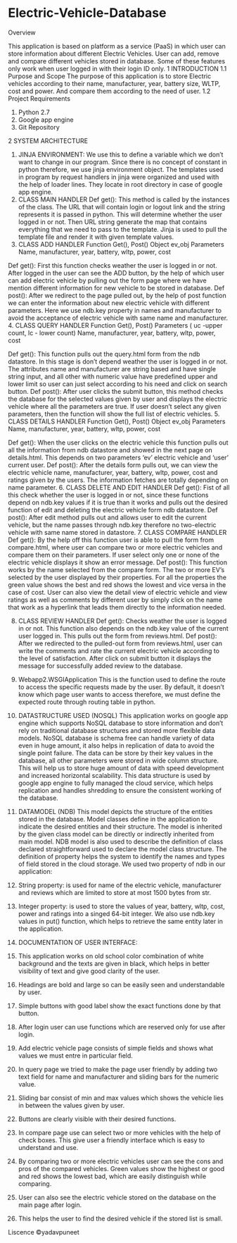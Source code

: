 # Electric-Vehicle-Database

Overview

This application is based on platform as a service (PaaS) in which user can store information about different Electric Vehicles. User can add, remove and compare different vehicles stored in database. Some of these features only work when user logged in with their login ID only. 
1	INTRODUCTION
1.1	Purpose and Scope
The purpose of this application is to store Electric vehicles according to their name, manufacturer, year, battery size, WLTP, cost and power. And compare them according to the need of user.
1.2	Project Requirements
1.	Python 2.7
2.	Google app engine
3.	Git Repository

2	SYSTEM ARCHITECTURE
1.	JINJA ENVIRONMENT:
We use this to define a variable which we don’t want to change in our program. Since there is no concept of constant in python therefore, we use jinja environment object. The templates used in program by request handlers in jinja were organized and used with the help of loader lines. They locate in root directory in case of google app engine. 
2.	CLASS MAIN HANDLER
Def get(): This method is called by the instances of the class. The URL that will contain login or logout link and the string represents it is passed in python. This will determine whether the user logged in or not.
Then URL string generate the map that contains everything that we need to pass to the template. Jinja is used to pull the template file and render it with given template values.
3.	CLASS ADD HANDLER
Function	Get(), Post()
Object	ev_obj
Parameters	Name, manufacturer, year, battery, wltp, power, cost

Def get(): First this function checks weather the user is logged in or not. After logged in the user can see the ADD button, by the help of which user can add electric vehicle by pulling out the form page where we have mention different information for new vehicle to be stored in database.
Def post(): After we redirect to the page pulled out, by the help of post function we can enter the information about new electric vehicle with different parameters. Here we use ndb.key property in names and manufacturer to avoid the acceptance of electric vehicle with same name and manufacturer.
4.	CLASS QUERY HANDLER
Function	Get(), Post()
Parameters
 ( uc -upper count,
 lc - lower count)	Name, manufacturer, year, battery, wltp, power, cost

Def get(): This function pulls out the query.html form from the ndb datastore. In this stage is don’t depend weather the user is logged in or not. The attributes name and manufacturer are string based and have single string input, and all other with numeric value have predefined upper and lower limit so user can just select according to his need and click on search button.
Def post(): After user clicks the submit button, this method checks the database for the selected values given by user and displays the electric vehicle where all the parameters are true. If user doesn’t select any given parameters, then the function will show the full list of electric vehicles.
5.	CLASS DETAILS HANDLER
Function	Get(), Post()
Object	ev_obj
Parameters	Name, manufacturer, year, battery, wltp, power, cost

Def get(): When the user clicks on the electric vehicle this function pulls out all the information from ndb datastore and showed in the next page on details.html. This depends on two parameters ‘ev’ electric vehicle and ‘user’ current user.
Def post(): After the details form pulls out, we can view the electric vehicle name, manufacturer, year, battery, wltp, power, cost and ratings given by the users. The information fetches are totally depending on name parameter. 
6.	CLASS DELETE AND EDIT HANDLER
Def get(): Fist of all this check whether the user is logged in or not, since these functions depend on ndb.key values if it is true than it works and pulls out the desired function of edit and deleting the electric vehicle form ndb datastore.
Def post(): After edit method pulls out and allows user to edit the current vehicle, but the name passes through ndb.key therefore no two-electric vehicle with same name stored in datastore.
7.	CLASS COMPARE HANDLER
Def get(): By the help off this function user is able to pull the form from compare.html, where user can compare two or more electric vehicles and compare them on their parameters. If user select only one or none of the electric vehicle displays it show an error message.
Def post(): This function works by the name selected from the compare form. The two or more EV’s selected by the user displayed by their properties. For all the properties the green value shows the best and red shows the lowest and vice versa in the case of cost. User can also view the detail view of electric vehicle and view ratings as well as comments by different user by simply click on the name that work as a hyperlink that leads them directly to the information needed. 

8.	CLASS REVIEW HANDLER
Def get(): Checks weather the user is logged in or not. This function also depends on the ndb.key value of the current user logged in. This pulls out the form from reviews.html.
Def post(): After we redirected to the pulled-out form from reviews.html, user can write the comments and rate the current electric vehicle according to the level of satisfaction. After click on submit button it displays the message for successfully added review to the database.
9.	Webapp2.WSGIApplication
This is the function used to define the route to access the specific requests made by the user. By default, it doesn’t know which page user wants to access therefore, we must define the expected route through routing table in python.

3. DATASTRUCTURE USED (NOSQL) 
This application works on google app engine which supports NoSQL database to store information and don’t rely on traditional database structures and stored more flexible data models. NoSQL database is schema free can handle variety of data even in huge amount, it also helps in replication of data to avoid the single point failure. The data can be store by their key values in the database, all other parameters were stored in wide column structure. This will help us to store huge amount of data with speed development and increased horizontal scalability. 
This data structure is used by google app engine to fully managed the cloud service, which helps replication and handles shredding to ensure the consistent working of the database.

4. DATAMODEL (NDB) 
	This model depicts the structure of the entities stored in the database. Model classes define in the application to indicate the desired entities and their structure. The model is inherited by the given class model can be directly or indirectly inherited from main model. 
NDB model is also used to describe the definition of class declared straightforward used to declare the model class structure. The definition of property helps the system to identify the names and types of field stored in the cloud storage. We used two property of ndb in our application:
1.	String property: is used for name of the electric vehicle, manufacturer and reviews which are limited to store at most 1500 bytes from str.

2.	Integer property: is used to store the values of year, battery, wltp, cost, power and ratings into a singed 64-bit integer.
We also use ndb.key values in put() function, which helps to retrieve the same entity later in the application.




5. DOCUMENTATION OF USER INTERFACE:
1.	This application works on old school color combination of white background and the texts are given in black, which helps in better visibility of text and give good clarity of the user.
2.	Headings are bold and large so can be easily seen and understandable by user.
3.	Simple buttons with good label show the exact functions done by that button.
4.	After login user can use functions which are reserved only for use after login.
5.	Add electric vehicle page consists of simple fields and shows what values we must entre in particular field.
6.	In query page we tried to make the page user friendly by adding two text field for name and manufacturer and sliding bars for the numeric value.
7.	Sliding bar consist of min and max values which shows the vehicle lies in between the values given by user.
8.	Buttons are clearly visible with their desired functions.
9.	In compare page use can select two or more vehicles with the help of check boxes. This give user a friendly interface which is easy to understand and use.
10.	By comparing two or more electric vehicles user can see the cons and pros of the compared vehicles. Green values show the highest or good and red shows the lowest bad, which are easily distinguish while comparing.
11.	User can also see the electric vehicle stored on the database on the main page after login.
12.	This helps the user to find the desired vehicle if the stored list is small.


Liscence ©yadavpuneet

